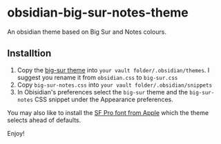 # obsidian-big-sur-notes-theme

An obsidian theme based on Big Sur and Notes colours.

## Installtion

1. Copy the [big-sur theme](https://github.com/davidgolding/obsidian-big-sur-aesthetic/blob/main/obsidian.css) into `your vault folder/.obsidian/themes`. I suggest you rename it from `obsidian.css` to `big-sur.css`
2. Copy `big-sur-notes.css` into `your vault folder/.obsidian/snippets`
3. In Obisidian's preferences select the `big-sur` theme and the `big-sur-notes` CSS snippet under the Appearance preferences.

You may also like to install the [SF Pro font from Apple](https://developer.apple.com/fonts/) which the theme selects ahead of defaults.

Enjoy!
